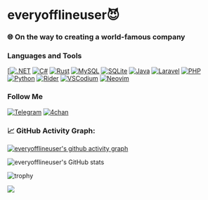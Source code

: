 # everyofflineuser😈
### 🌐 On the way to creating a world-famous company

### Languages and Tools
[[![.NET](https://img.shields.io/badge/.NET-512BD4?logo=dotnet&logoColor=fff)](#)
[![C#](https://custom-icon-badges.demolab.com/badge/C%23-%23239120.svg?logo=cshrp&logoColor=white)](#)
[![Rust](https://img.shields.io/badge/Rust-%23000000.svg?e&logo=rust&logoColor=white)](#)
[![MySQL](https://img.shields.io/badge/MySQL-4479A1?logo=mysql&logoColor=fff)](#)
[![SQLite](https://img.shields.io/badge/SQLite-%2307405e.svg?logo=sqlite&logoColor=white)](#)
[![Java](https://img.shields.io/badge/Java-%23ED8B00.svg?logo=openjdk&logoColor=white)](#)
[![Laravel](https://img.shields.io/badge/Laravel-%23FF2D20.svg?logo=laravel&logoColor=white)](#)
[![PHP](https://img.shields.io/badge/php-%23777BB4.svg?&logo=php&logoColor=white)](#)
[![Python](https://img.shields.io/badge/Python-3776AB?logo=python&logoColor=fff)](#)
[![Rider](https://img.shields.io/badge/Rider-000?logo=rider&logoColor=fff)](#)
[![VSCodium](https://img.shields.io/badge/VSCodium-2F80ED?logo=vscodium&logoColor=fff)](#)
[![Neovim](https://img.shields.io/badge/Neovim-57A143?logo=neovim&logoColor=fff)](#)

### Follow Me
[![Telegram](https://img.shields.io/badge/Telegram-2CA5E0?logo=telegram&logoColor=white)](https://t.me/ev3ry0fflinecode)
[![4chan](https://img.shields.io/badge/-4chan-090909?style=for-the-badge&logo=4chan&logoColor=006600)](https://www.youtube.com/watch?v=HIcSWuKMwOw)

### 📈 GitHub Activity Graph:
[![everyofflineuser's github activity graph](https://github-readme-activity-graph.vercel.app/graph?username=everyofflineuser&theme=react-dark)](https://github.com/ashutosh00710/github-readme-activity-graph)

![everyofflineuser's GitHub stats](https://github-readme-stats.vercel.app/api?username=everyofflineuser&show_icons=true&theme=dracula)

![trophy](https://github-profile-trophy.vercel.app/?username=everyofflineuser&theme=dracula)

![](https://komarev.com/ghpvc/?username=everyofflineuser&color=red)
